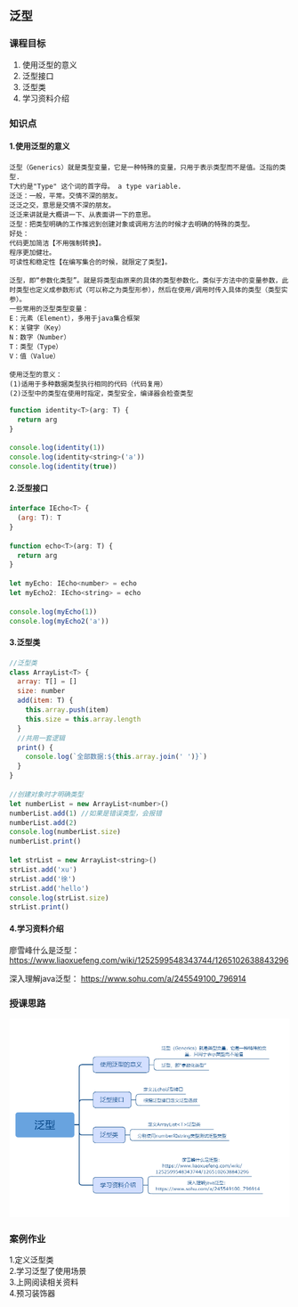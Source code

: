 ## 泛型

### 课程目标

1. 使用泛型的意义
2. 泛型接口
3. 泛型类
4. 学习资料介绍

### 知识点

#### 1.使用泛型的意义
    泛型（Generics）就是类型变量，它是一种特殊的变量，只用于表示类型而不是值。泛指的类型.
    T大约是"Type" 这个词的首字母。 a type variable.
    泛泛：一般，平常。交情不深的朋友。
    泛泛之交，意思是交情不深的朋友。
    泛泛来讲就是大概讲一下、从表面讲一下的意思。
    泛型：把类型明确的工作推迟到创建对象或调用方法的时候才去明确的特殊的类型。
    好处：
    代码更加简洁【不用强制转换】。
    程序更加健壮。
    可读性和稳定性【在编写集合的时候，就限定了类型】。

    泛型，即“参数化类型”。就是将类型由原来的具体的类型参数化，类似于方法中的变量参数，此时类型也定义成参数形式（可以称之为类型形参），然后在使用/调用时传入具体的类型（类型实参）。
    一些常用的泛型类型变量：
    E：元素（Element），多用于java集合框架  
    K：关键字（Key）  
    N：数字（Number）  
    T：类型（Type）  
    V：值（Value）

    使用泛型的意义：
    (1)适用于多种数据类型执行相同的代码（代码复用）
    (2)泛型中的类型在使用时指定，类型安全，编译器会检查类型


```js
function identity<T>(arg: T) {
  return arg
}

console.log(identity(1))
console.log(identity<string>('a'))
console.log(identity(true))
```

#### 2.泛型接口

```js
interface IEcho<T> {
  (arg: T): T
}

function echo<T>(arg: T) {
  return arg
}

let myEcho: IEcho<number> = echo
let myEcho2: IEcho<string> = echo

console.log(myEcho(1))
console.log(myEcho2('a'))
```
    

#### 3.泛型类  
```js
//泛型类
class ArrayList<T> {
  array: T[] = []
  size: number
  add(item: T) {
    this.array.push(item)
    this.size = this.array.length
  }
  //共用一套逻辑
  print() {
    console.log(`全部数据:${this.array.join(' ')}`)
  }
}

//创建对象时才明确类型
let numberList = new ArrayList<number>()
numberList.add(1) //如果是错误类型，会报错
numberList.add(2)
console.log(numberList.size)
numberList.print()

let strList = new ArrayList<string>()
strList.add('xu')
strList.add('徐')
strList.add('hello')
console.log(strList.size)
strList.print()

```    
#### 4.学习资料介绍
廖雪峰什么是泛型：
https://www.liaoxuefeng.com/wiki/1252599548343744/1265102638843296

深入理解java泛型：
https://www.sohu.com/a/245549100_796914
    
### 授课思路

![](./images/08泛型.png) 

### 案例作业

1.定义泛型类   
2.学习泛型了使用场景  
3.上网阅读相关资料  
4.预习装饰器    

